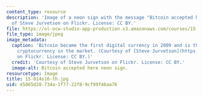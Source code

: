```yaml
---
content_type: resource
description: 'Image of a neon sign with the message "Bitcoin accepted here" Courtesy
  of Steve Jurvetson on Flickr. License: CC BY.'
file: https://ol-ocw-studio-app-production.s3.amazonaws.com/courses/15-014-applied-macro-and-international-economics-ii-spring-2016/45065d28734a1f7722f89cf99f46aa76_15-014s16-th.jpg
file_type: image/jpeg
image_metadata:
  caption: 'Bitcoin became the first digital currency in 2009 and is the leading decentralized
    cryptocurrency in the market. (Courtesy of [Steve Jurvetson](https://www.flickr.com/photos/jurvetson/13543526165)
    on Flickr. License: CC BY.)'
  credit: 'Courtesy of Steve Jurvetson on Flickr. License: CC BY.'
  image-alt: Bitcoin accepted here neon sign.
resourcetype: Image
title: 15-014s16-th.jpg
uid: 45065d28-734a-1f77-22f8-9cf99f46aa76
---
```

